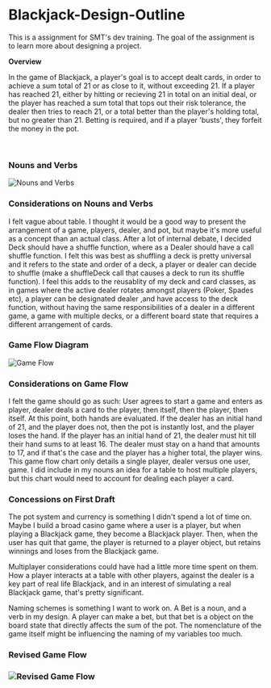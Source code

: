 # Blackjack-Design-Outline
This is a assignment for SMT's dev training. The goal of the assignment is to learn more about designing a project. 

**Overview**
<p> In the game of Blackjack, a player's goal is to accept dealt cards, in order to achieve a sum total of 21 or as close to it, without exceeding 21. If a player has reached 21, either by hitting or recieving 21 in total on an initial deal, or the player has reached a sum total that tops out their risk tolerance, the dealer then tries to reach 21, or a total better than the player's holding total, but no greater than 21. Betting is required, and if a player 'busts', they forfeit the money in the pot.</p>

<br>
<h3> Nouns and Verbs </h3>
<img src="https://user-images.githubusercontent.com/66858271/222778582-310e115a-e203-4a35-bde7-4dc02cd98077.png" title="Nouns and Verbs">
<br>
<h3> Considerations on Nouns and Verbs </h3>
<p> I felt vague about table. I thought it would be a good way to present the arrangement of a game, players, dealer, and pot, but maybe it's more useful as a concept than an actual class. After a lot of internal debate, I decided Deck should have a shuffle function, where as a Dealer should have a call shuffle function. I felt this was best as shuffling a deck is pretty universal and it refers to the state and order of a deck, a player or dealer can decide to shuffle (make a shuffleDeck call that causes a deck to run its shuffle function). I feel this adds to the reusablity of my deck and card classes, as in games where the active dealer rotates amongst players (Poker, Spades etc), a player can be designated dealer ,and have access to the deck function, without having the same responsibilities of a dealer in a different game, a game with multiple decks, or a different board state that requires a different arrangement of cards.
<h3> Game Flow Diagram </h3>
<img src="https://user-images.githubusercontent.com/66858271/222779748-b6d298ca-451e-4062-a2bc-63d794798a87.png" title="Game Flow">
<h3> Considerations on Game Flow </h3>
I felt the game should go as such: User agrees to start a game and enters as player, dealer deals a card to the player, then itself, then the player, then itself. At this point, both hands are evaluated. If the dealer has an initial hand of 21, and the player does not, then the pot is instantly lost, and the player loses the hand. If the player has an initial hand of 21, the dealer must hit till their hand sums to at least 16. The dealer must stay on a hand that amounts to 17, and if that's the case and the player has a higher total, the player wins. This game flow chart only details a single player, dealer versus one user, game. I did include in my nouns an idea for a table to host multiple players, but this chart would need to account for dealing each player a card. 
<br>
<h3> Concessions on First Draft </h3>

<p>The pot system and currency is something I didn't spend a lot of time on. Maybe I build a broad casino game where a user is a player, but when playing a Blackjack game, they become a Blackjack player. Then, when the user has quit that game, the player is returned to a player object, but retains winnings and loses from the Blackjack game.</p>
<p> Multiplayer considerations could have had a little more time spent on them. How a player interacts at a table with other players, against the dealer is a key part of real life Blackjack, and in an interest of simulating a real Blackjack game, that's pretty significant.</p>
<p> Naming schemes is something I want to work on. A Bet is a noun, and a verb in my design. A player can make a bet, but that bet is a object on the board state that directly affects the sum of the pot. The nomenclature of the game itself might be influencing the naming of my variables too much. </p>

<h3> Revised Game Flow <h3>
<img src ="https://user-images.githubusercontent.com/66858271/225666927-83627ee6-16e0-4dc2-b4cb-264f1e19e28d.png" title="Revised Game Flow">


